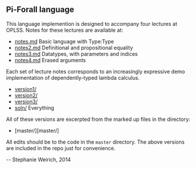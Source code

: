 Pi-Forall language
------------------

This language implemention is designed to accompany four lectures at
OPLSS. Notes for these lectures are available at:

- [notes.md](notes.md)    Basic language with Type:Type 
- [notes2.md](notes2.md)  Definitional and propositional equality
- [notes3.md](notes3.md)  Datatypes, with parameters and indices
- [notes4.md](notes4.md)  Erased arguments

Each set of lecture notes corresponds to an increasingly expressive demo
implementation of dependently-typed lambda calculus.

- [version1/](version1/)  
- [version2/](version2/)  
- [version3/](version3/)  
- [soln/](soln/)          Everything

All of these versions are excerpted from the marked up files in the directory:

- [master/][master/]

All edits should be to the code in the `master` directory. The above versions
are included in the repo just for convenience.

--
Stephanie Weirich, 2014

